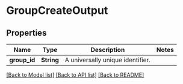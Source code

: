 # GroupCreateOutput

## Properties

Name | Type | Description | Notes
------------ | ------------- | ------------- | -------------
**group_id** | **String** | A universally unique identifier. | 

[[Back to Model list]](../README.md#documentation-for-models) [[Back to API list]](../README.md#documentation-for-api-endpoints) [[Back to README]](../README.md)


